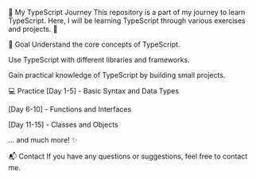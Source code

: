 🚀 My TypeScript Journey
This repository is a part of my journey to learn TypeScript. Here, I will be learning TypeScript through various exercises and projects. 📖

🎯 Goal
Understand the core concepts of TypeScript.

Use TypeScript with different libraries and frameworks.

Gain practical knowledge of TypeScript by building small projects.

💻 Practice
[Day 1-5] - Basic Syntax and Data Types

[Day 6-10] - Functions and Interfaces

[Day 11-15] - Classes and Objects

... and much more! ✨

📬 Contact
If you have any questions or suggestions, feel free to contact me.